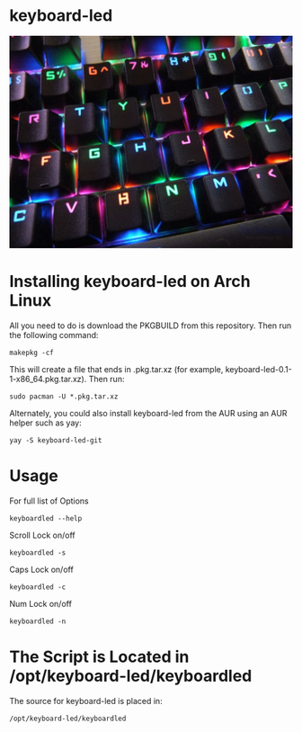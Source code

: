 # keyboard-led

![Screenshot of keyboard-led](https://github.com/Applicafroguy/keyboard-led/blob/main/led.jpg)

# Installing keyboard-led on Arch Linux

All you need to do is download the PKGBUILD from this repository. Then run the following command:

    makepkg -cf

This will create a file that ends in .pkg.tar.xz (for example, keyboard-led-0.1-1-x86_64.pkg.tar.xz). Then run:

    sudo pacman -U *.pkg.tar.xz

Alternately, you could also install keyboard-led from the AUR using an AUR helper such as yay:

    yay -S keyboard-led-git

# Usage

For full list of Options

    keyboardled --help

Scroll Lock on/off

    keyboardled -s

Caps Lock on/off

    keyboardled -c

Num Lock on/off

    keyboardled -n

# The Script is Located in /opt/keyboard-led/keyboardled

The source for keyboard-led is placed in:

    /opt/keyboard-led/keyboardled

